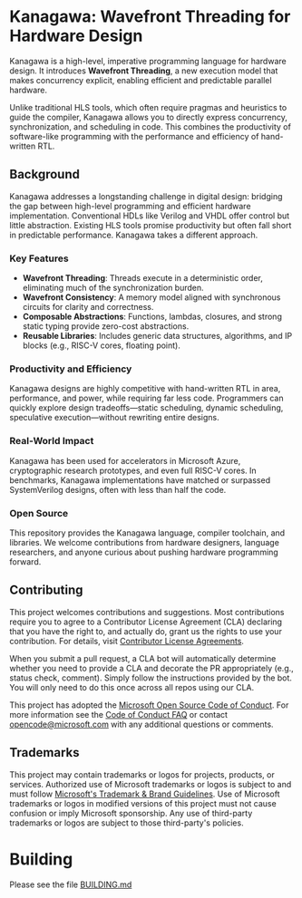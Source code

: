 # Kanagawa: Wavefront Threading for Hardware Design

Kanagawa is a high-level, imperative programming language for hardware design.
It introduces **Wavefront Threading**, a new execution model that makes concurrency explicit, enabling efficient and predictable parallel hardware.

Unlike traditional HLS tools, which often require pragmas and heuristics to guide the compiler, Kanagawa allows you to directly express concurrency, synchronization, and scheduling in code. This combines the productivity of software-like programming with the performance and efficiency of hand-written RTL.

## Background

Kanagawa addresses a longstanding challenge in digital design: bridging the gap between high-level programming and efficient hardware implementation. Conventional HDLs like Verilog and VHDL offer control but little abstraction. Existing HLS tools promise productivity but often fall short in predictable performance. Kanagawa takes a different approach.

### Key Features
- **Wavefront Threading**: Threads execute in a deterministic order, eliminating much of the synchronization burden.
- **Wavefront Consistency**: A memory model aligned with synchronous circuits for clarity and correctness.
- **Composable Abstractions**: Functions, lambdas, closures, and strong static typing provide zero-cost abstractions.
- **Reusable Libraries**: Includes generic data structures, algorithms, and IP blocks (e.g., RISC-V cores, floating point).

### Productivity and Efficiency
Kanagawa designs are highly competitive with hand-written RTL in area, performance, and power, while requiring far less code. Programmers can quickly explore design tradeoffs—static scheduling, dynamic scheduling, speculative execution—without rewriting entire designs.

### Real-World Impact
Kanagawa has been used for accelerators in Microsoft Azure, cryptographic research prototypes, and even full RISC-V cores. In benchmarks, Kanagawa implementations have matched or surpassed SystemVerilog designs, often with less than half the code.

### Open Source
This repository provides the Kanagawa language, compiler toolchain, and libraries. We welcome contributions from hardware designers, language researchers, and anyone curious about pushing hardware programming forward.

## Contributing

This project welcomes contributions and suggestions.  Most contributions require you to agree to a
Contributor License Agreement (CLA) declaring that you have the right to, and actually do, grant us
the rights to use your contribution. For details, visit [Contributor License Agreements](https://cla.opensource.microsoft.com).

When you submit a pull request, a CLA bot will automatically determine whether you need to provide
a CLA and decorate the PR appropriately (e.g., status check, comment). Simply follow the instructions
provided by the bot. You will only need to do this once across all repos using our CLA.

This project has adopted the [Microsoft Open Source Code of Conduct](https://opensource.microsoft.com/codeofconduct/).
For more information see the [Code of Conduct FAQ](https://opensource.microsoft.com/codeofconduct/faq/) or
contact [opencode@microsoft.com](mailto:opencode@microsoft.com) with any additional questions or comments.

## Trademarks

This project may contain trademarks or logos for projects, products, or services. Authorized use of Microsoft
trademarks or logos is subject to and must follow
[Microsoft's Trademark & Brand Guidelines](https://www.microsoft.com/legal/intellectualproperty/trademarks/usage/general).
Use of Microsoft trademarks or logos in modified versions of this project must not cause confusion or imply Microsoft sponsorship.
Any use of third-party trademarks or logos are subject to those third-party's policies.

# Building

Please see the file [BUILDING.md](BUILDING.md)
